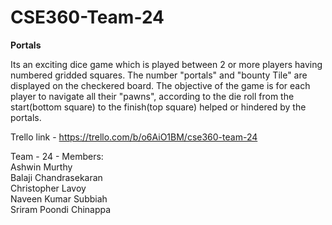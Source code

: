 # CSE360-Team-24
<b>Portals</b> 

Its an exciting dice game which is played between 2 or more players having numbered gridded squares.
The number "portals" and "bounty Tile" are displayed on the checkered board. The objective of the game is for each 
player to navigate all their "pawns", according to the die roll from the start(bottom square) to the finish(top 
square) helped or hindered by the portals.

Trello link - https://trello.com/b/o6AiO1BM/cse360-team-24

Team - 24 - Members:    
Ashwin Murthy     
Balaji Chandrasekaran    
Christopher Lavoy   
Naveen Kumar Subbiah    
Sriram Poondi Chinappa    

